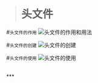 ># 头文件
#`头文件的作用`
![头文件的作用和用法](https://upload-images.jianshu.io/upload_images/2959789-94b09a64a503b43c.jpg?imageMogr2/auto-orient/strip%7CimageView2/2/w/1240)


#`头文件的创建`
![头文件的创建](https://upload-images.jianshu.io/upload_images/2959789-e6d68d6eb7ae3330.jpg?imageMogr2/auto-orient/strip%7CimageView2/2/w/1240)


#`头文件的使用`
![头文件的使用](https://upload-images.jianshu.io/upload_images/2959789-85b409692e11d250.jpg?imageMogr2/auto-orient/strip%7CimageView2/2/w/1240)











<br/>
***
<br/>
